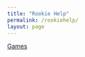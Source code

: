 ```yaml
---
title: "Rookie Help"
permalink: /rookiehelp/
layout: page
---
```


[Games](https://snap.berkeley.edu/snap/snap.html#present:Username=carolineunger24&ProjectName=electronicsgame)

